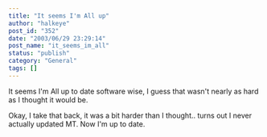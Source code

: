 ```yaml
---
title: "It seems I'm All up"
author: "halkeye"
post_id: "352"
date: "2003/06/29 23:29:14"
post_name: "it_seems_im_all"
status: "publish"
category: "General"
tags: []
---
```


It seems I'm All up to date software wise, I guess that wasn't nearly as hard as I thought it would be.


Okay, I take that back, it was a bit harder than I thought.. turns out I never actually updated MT. Now I'm up to date.